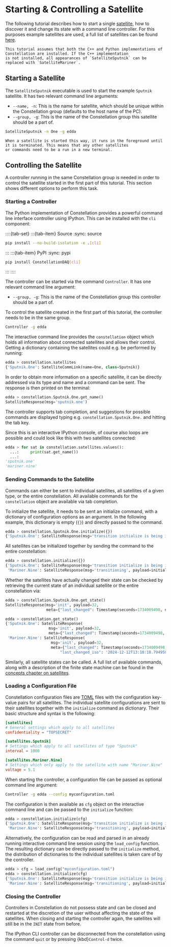 # Starting & Controlling a Satellite

The following tutorial describes how to start a single [satellite](../concepts/satellite.md), how to discover it and change
its state with a command line controller. For this purposes example satellites are used, a full list of satellites can be
found [here](../../satellites/index.md).

```{hint}
This tutorial assumes that both the C++ and Python implementations of Constellation are installed. If the C++ implementation
is not installed, all appearances of `SatelliteSputnik` can be replaced with `SatelliteMariner`.
```

## Starting a Satellite

The `SatelliteSputnik` executable is used to start the example `Sputnik` satellite. It has two relevant command line
arguments:

- `--name, -n`: This is the name for satellite, which should be unique within the Constellation group (defaults to the host name of the PC).
- `--group, -g`: This is the name of the Constellation group this satellite should be a part of.

```sh
SatelliteSputnik -n One -g edda
```

```{note}
When a satellite is started this way, it runs in the foreground until it is terminated. This means that any other satellites
or commands need to be a run in a new terminal.
```

## Controlling the Satellite

A controller running in the same Constellation group is needed in order to control the satellite started in the first part
of this tutorial. This section shows different options to perform this task.

### Starting a Controller

The Python implementation of Constellation provides a powerful command line interface controller using IPython.
This can be installed with the `cli` component:

::::{tab-set}
:::{tab-item} Source
:sync: source

```sh
pip install --no-build-isolation -e .[cli]
```

:::
:::{tab-item} PyPI
:sync: pypi

```sh
pip install ConstellationDAQ[cli]
```

:::
::::

The controller can be started via the command `Controller`. It has one relevant command line argument:

- `--group, -g`: This is the name of the Constellation group this controller should be a part of.

To control the satellite created in the first part of this tutorial, the controller needs to be in the same group.

```sh
Controller -g edda
```

The interactive command line provides the `constellation` object which holds all information about connected satellites and
allows their control. Getting a dictionary containing the satellites could e.g. be performed by running:

```python
edda > constellation.satellites
{'Sputnik.One': SatelliteCommLink(name=One, class=Sputnik)}
```

In order to obtain more information on a specific satellite, it can be directly addressed via its type and name
and a command can be sent. The response is then printed on the terminal:

```python
edda > constellation.Sputnik.One.get_name()
SatelliteResponse(msg='sputnik.one')
```

The controller supports tab completion, and suggestions for possible commands are displayed typing e.g.
`constellation.Sputnik.One.` and hitting the tab key.

Since this is an interactive IPython console, of course also loops are possible and could look like this with two satellites
connected:

```python
edda > for sat in constellation.satellites.values():
  ...:     print(sat.get_name())
  ...:
'sputnik.one'
'mariner.nine'
```

### Sending Commands to the Satellite

Commands can either be sent to individual satellites, all satellites of a given type, or the entire constellation.
All available commands for the `constellation` object are available via tab completion.

To initialize the satellite, it needs to be sent an initialize command, with a dictionary of configuration options as an argument.
In the following example, this dictionary is empty (`{}`) and directly passed to the command.

```python
edda > constellation.Sputnik.One.initialize({})
{'Sputnik.One': SatelliteResponse(msg='transition initialize is being initiated')}
```

All satellites can be initialized together by sending the command to the entire constellation:

```python
edda > constellation.initialize({})
{'Sputnik.One': SatelliteResponse(msg='transition initialize is being initiated'),
 'Mariner.Nine': SatelliteResponse(msg='transitioning', payload=initialize)}
```

Whether the satellites have actually changed their state can be checked by retrieving the current state of an individual
satellite or the entire constellation via:

```python
edda > constellation.Sputnik.One.get_state()
SatelliteResponse(msg='init', payload=32,
                  meta={"last_changed": Timestamp(seconds=1734009498, nanoseconds=796949911)})
```

```python
edda > constellation.get_state()
{'Sputnik.One': SatelliteResponse(
                   msg='init', payload=32,
                   meta={"last_changed": Timestamp(seconds=1734009498, nanoseconds=796949911)}),
 'Mariner.Nine': SatelliteResponse(
                    msg='init', payload=32,
                    meta={"last_changed": Timestamp(seconds=1734009498, nanoseconds=794958000),
                        "last_changed_iso": '2024-12-12T13:18:18.794958+00:00'})}
```

Similarly, all satellite states can be called. A full list of available commands, along with a description of the finite
state machine can be found in the [concepts chapter on satellites](../concepts/satellite.md).

### Loading a Configuration File

Constellation configuration files are [TOML](https://toml.io/) files with the configuration key-value pairs for all
satellites. The individual satellite configurations are sent to their satellites together with the `initialize` command as
dictionary. Their basic structure and syntax is the following:

```toml
[satellites]
# General settings which apply to all satellites
confidentiality = "TOPSECRET"

[satellites.Sputnik]
# Settings which apply to all satellites of type "Sputnik"
interval = 1000

[satellites.Mariner.Nine]
# Settings which only apply to the satellite with name "Mariner.Nine"
voltage = 5.1
```

When starting the controller, a configuration file can be passed as optional command line argument:

```sh
Controller -g edda --config myconfiguration.toml
```

The configuration is then available as `cfg` object on the interactive command line and can be passed to the `initialize`
function:

```python
edda > constellation.initialize(cfg)
{'Sputnik.One': SatelliteResponse(msg='transition initialize is being initiated'),
 'Mariner.Nine': SatelliteResponse(msg='transitioning', payload=initialize)}
```

Alternatively, the configuration can be read and parsed in an already running interactive command line session using the
`load_config` function. The resulting dictionary can be directly passed to the `initialize` method, the distribution of
dictionaries to the individual satellites is taken care of by the controller.

```python
edda > cfg = load_config("myconfiguration.toml")
edda > constellation.initialize(cfg)
{'Sputnik.One': SatelliteResponse(msg='transition initialize is being initiated'),
 'Mariner.Nine': SatelliteResponse(msg='transitioning', payload=initialize)}
```

### Closing the Controller

Controllers in Constellation do not possess state and can be closed and restarted at the discretion of the user without
affecting the state of the satellites. When closing and starting the controller again, the satellites will still be in the
`INIT` state from before.

The IPython CLI controller can be disconnected from the constellation using the command `quit` or by pressing {kbd}`Control-d` twice.
